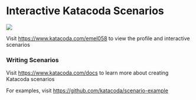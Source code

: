 # Interactive Katacoda Scenarios

[![](http://shields.katacoda.com/katacoda/emel058/count.svg)](https://www.katacoda.com/emel058 "Get your profile on Katacoda.com")

Visit https://www.katacoda.com/emel058 to view the profile and interactive scenarios

### Writing Scenarios
Visit https://www.katacoda.com/docs to learn more about creating Katacoda scenarios

For examples, visit https://github.com/katacoda/scenario-example
